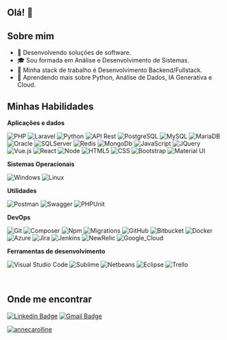 ## Olá! 👋

## Sobre mim

- 🤔 Desenvolvendo soluções de software.
- 🎓 Sou formada em Análise e Desenvolvimento de Sistemas.
- 💼 Minha stack de trabalho é Desenvolvimento Backend/Fullstack.
- 🌱 Aprendendo mais sobre Python, Análise de Dados, IA Generativa e Cloud.

## Minhas Habilidades

**Aplicações e dados**

![PHP](https://img.shields.io/badge/-PHP-777BB4?style=for-the-badge&logo=PHP&logoColor=00599C)
![Laravel](https://img.shields.io/badge/Laravel-FF2D20?style=for-the-badge&logo=laravel&logoColor=white)
![Python](https://img.shields.io/badge/-Python-14354C?style=for-the-badge&logo=Python&logoColor=00599C)
![API Rest](https://img.shields.io/badge/-ApiREST-000000?style=for-the-badge&logo=apirest)
![PostgreSQL](https://img.shields.io/badge/-PostgreSQL-316192?style=for-the-badge&logo=postgresql)
![MySQL](https://img.shields.io/badge/-MySQL-333333?style=for-the-badge&logo=mysql)
![MariaDB](https://img.shields.io/badge/-MariaDb-01529E?style=for-the-badge&logo=mariadb)
![Oracle](https://img.shields.io/badge/-Oracle-FA7343?style=for-the-badge&logo=oracle)
![SQLServer](https://img.shields.io/badge/-SQLServer-276DC3?style=for-the-badge&logo=sqlserver)
![Redis](https://img.shields.io/badge/-Redis-333333?style=for-the-badge&logo=redis)
![MongoDb](https://img.shields.io/badge/-MongoDb-333333?style=for-the-badge&logo=mongodb)
![JavaScript](https://img.shields.io/badge/-JavaScript-333333?style=for-the-badge&logo=javascript)
![JQuery](https://img.shields.io/badge/-JQuery-333333?style=for-the-badge&logo=jquery)
![Vue.js](https://img.shields.io/badge/-Vue.js-333333?style=for-the-badge&logo=vue.js)
![React](https://img.shields.io/badge/-React-333333?style=for-the-badge&logo=react)
![Node](https://img.shields.io/badge/-Node-333333?style=for-the-badge&logo=node)
![HTML5](https://img.shields.io/badge/-HTML5-333333?style=for-the-badge&logo=HTML5)
![CSS](https://img.shields.io/badge/-CSS-333333?style=for-the-badge&logo=CSS3&logoColor=1572B6)
![Bootstrap](https://img.shields.io/badge/Bootstrap-563D7C?style=for-the-badge&logo=bootstrap&logoColor=white)
![Material UI](https://img.shields.io/badge/Material--UI-0081CB?style=for-the-badge&logo=material-ui&logoColor=white)


**Sistemas Operacionais**

![Windows](https://img.shields.io/badge/Windows-017AD7?style=for-the-badge&logo=windows&logoColor=white)
![Linux](https://img.shields.io/badge/Linux-E34F26?style=for-the-badge&logo=linux&logoColor=black)


**Utilidades**

![Postman](https://img.shields.io/badge/-Postman-333333?style=for-the-badge&logo=postman)
![Swagger](https://img.shields.io/badge/-Swagger-333333?style=for-the-badge&logo=swagger)
![PHPUnit](https://img.shields.io/badge/-PHPUnit-333333?style=for-the-badge&logo=phpunit)

**DevOps**

![Git](https://img.shields.io/badge/-Git-333333?style=for-the-badge&logo=git)
![Composer](https://img.shields.io/badge/-Composer-333333?style=for-the-badge&logo=composer)
![Npm](https://img.shields.io/badge/-Npm-333333?style=for-the-badge&logo=npm)
![Migrations](https://img.shields.io/badge/-Migrations-333333?style=for-the-badge&logo=migrations)
![GitHub](https://img.shields.io/badge/-GitHub-333333?style=for-the-badge&logo=github)
![Bitbucket](https://img.shields.io/badge/-Bitbucket-333333?style=for-the-badge&logo=bitbucket)
![Docker](https://img.shields.io/badge/-Docker-333333?style=for-the-badge&logo=docker)
![Azure](https://img.shields.io/badge/-Azure-333333?style=for-the-badge&logo=azure)
![Jira](https://img.shields.io/badge/-Jira-333333?style=for-the-badge&logo=jira)
![Jenkins](https://img.shields.io/badge/-Jenkins-333333?style=for-the-badge&logo=jenkins)
![NewRelic](https://img.shields.io/badge/-NewRelic-333333?style=for-the-badge&logo=newrelic)
![Google_Cloud](https://img.shields.io/badge/Google_Cloud-4285F4?style=for-the-badge&logo=google-cloud&logoColor=white)

**Ferramentas de desenvolvimento**

![Visual Studio Code](https://img.shields.io/badge/-Visual%20Studio%20Code-333333?style=for-the-badge&logo=visual-studio-code&logoColor=007ACC)
![Sublime](https://img.shields.io/badge/-Sublime-333333?style=for-the-badge&logo=sublime-ide&logoColor=2C2255)
![Netbeans](https://img.shields.io/badge/-Netbeans-333333?style=for-the-badge&logo=netbeans-ide&logoColor=2C2255)
![Eclipse](https://img.shields.io/badge/-Eclipse-333333?style=for-the-badge&logo=eclipse-ide&logoColor=2C2255)
![Trello](https://img.shields.io/badge/-Trello-333333?style=for-the-badge&logo=trello&logoColor=007ACC)

<br/>

## Onde me encontrar

[![Linkedin Badge](https://img.shields.io/badge/-LinkedIn-800080?style=flat-square&logo=Linkedin&logoColor=dd7f85&link=https://www.linkedin.com/in/annecarolldev/)](https://www.linkedin.com/in/annecarolldev/) 
[![Gmail Badge](https://img.shields.io/badge/-caroll.azev@gmail.com-800080?style=flat-square&logo=Gmail&logoColor=dd7f85&link=mailto:caroll.azev@gmail.com)](mailto:caroll.azev@gmail.com)

[![annecarolline](https://github-readme-stats.vercel.app/api/top-langs/?username=annecarolline&hide=html&layout=compact&theme=radical)](https://github.com/anuraghazra/github-readme-stats)
